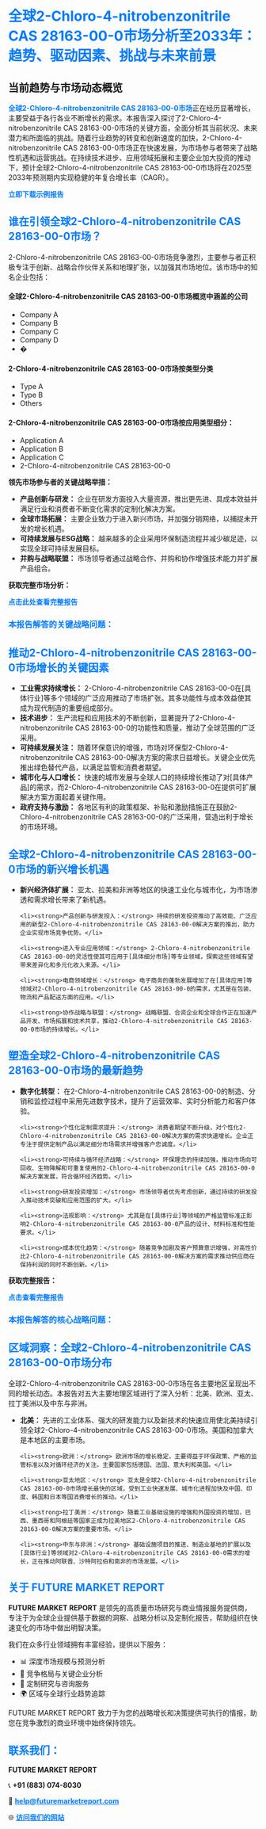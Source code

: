 <h1 style="color: #007BFF;">全球2-Chloro-4-nitrobenzonitrile CAS 28163-00-0市场分析至2033年：趋势、驱动因素、挑战与未来前景</h1>

<section id="overview">
<h2>当前趋势与市场动态概览</h2>
<p><a href="https://www.futuremarketreport.com/zh-CN/industry-report/2-chloro-4-nitrobenzonitrile-cas-28163-00-0-market" style="color: #007BFF; text-decoration: none;"><strong>全球2-Chloro-4-nitrobenzonitrile CAS 28163-00-0市场</strong></a>正在经历显著增长，主要受益于各行各业不断增长的需求。本报告深入探讨了2-Chloro-4-nitrobenzonitrile CAS 28163-00-0市场的关键方面，全面分析其当前状况、未来潜力和所面临的挑战。随着行业趋势的转变和创新速度的加快，2-Chloro-4-nitrobenzonitrile CAS 28163-00-0市场正在快速发展，为市场参与者带来了战略性机遇和运营挑战。在持续技术进步、应用领域拓展和主要企业加大投资的推动下，预计全球2-Chloro-4-nitrobenzonitrile CAS 28163-00-0市场将在2025至2033年预测期内实现稳健的年复合增长率（CAGR）。</p>
</section>

<section id="overview">
<p><a href="https://www.futuremarketreport.com/zh-CN/request-sample/reportId=111718" style="color: #007BFF; text-decoration: none;"><strong>立即下载示例报告</strong></a></p>
</section>

<section id="key-players">
<h2 style="color: #007BFF;">谁在引领全球2-Chloro-4-nitrobenzonitrile CAS 28163-00-0市场？</h2>
<p>2-Chloro-4-nitrobenzonitrile CAS 28163-00-0市场竞争激烈，主要参与者正积极专注于创新、战略合作伙伴关系和地理扩张，以加强其市场地位。该市场中的知名企业包括：</p>
<h4>全球2-Chloro-4-nitrobenzonitrile CAS 28163-00-0市场概览中涵盖的公司</h4>
<ul><li>Company A</li><li>Company B</li><li>Company C</li><li>Company D</li><li>�</li></ul>
<h4>2-Chloro-4-nitrobenzonitrile CAS 28163-00-0市场按类型分类</h4>
<ul><li>Type A</li><li>Type B</li><li>Others</li></ul>

<h4>2-Chloro-4-nitrobenzonitrile CAS 28163-00-0市场按应用类型细分：</h4>
<ul><li>Application A</li><li>Application B</li><li>Application C</li><li>2-Chloro-4-nitrobenzonitrile CAS 28163-00-0</li></ul>
<p><strong>领先市场参与者的关键战略举措：</strong></p> 
<ul> 
<li><strong>产品创新与研发：</strong> 企业在研发方面投入大量资源，推出更先进、具成本效益并满足行业和消费者不断变化需求的定制化解决方案。</li> 
<li><strong>全球市场拓展：</strong> 主要企业致力于进入新兴市场，并加强分销网络，以捕捉未开发的增长机遇。</li> 
<li><strong>可持续发展与ESG战略：</strong> 越来越多的企业采用环保制造流程并减少碳足迹，以实现全球可持续发展目标。</li> 
<li><strong>并购与战略联盟：</strong> 市场领导者通过战略合作、并购和协作增强技术能力并扩展产品组合。</li> 
</ul>
</section>

<section>
<p><strong>获取完整市场分析：</strong></p> 
<a href="https://www.futuremarketreport.com/zh-CN/industry-report/2-chloro-4-nitrobenzonitrile-cas-28163-00-0-market" style="color: #007BFF; text-decoration: none;"><strong>点击此处查看完整报告</strong></a> 
<h3 style="color: #007BFF;">本报告解答的关键战略问题：</h3>
</section>

<section id="driving-factors">
  <h2 style="color: #007BFF;">推动2-Chloro-4-nitrobenzonitrile CAS 28163-00-0市场增长的关键因素</h2>
  <ul>
    <li><strong>工业需求持续增长：</strong> 2-Chloro-4-nitrobenzonitrile CAS 28163-00-0在[具体行业]等多个领域的广泛应用推动了市场扩张。其多功能性与成本效益使其成为现代制造的重要组成部分。</li>
    <li><strong>技术进步：</strong> 生产流程和应用技术的不断创新，显著提升了2-Chloro-4-nitrobenzonitrile CAS 28163-00-0的功能性和质量，推动了全球范围的广泛采用。</li>
    <li><strong>可持续发展关注：</strong> 随着环保意识的增强，市场对环保型2-Chloro-4-nitrobenzonitrile CAS 28163-00-0解决方案的需求日益增长。关键企业优先推出绿色替代产品，以满足监管和消费者期望。</li>
    <li><strong>城市化与人口增长：</strong> 快速的城市发展与全球人口的持续增长推动了对[具体产品]的需求，而2-Chloro-4-nitrobenzonitrile CAS 28163-00-0在提供可扩展解决方案方面起着关键作用。</li>
    <li><strong>政府支持与激励：</strong> 各地区有利的政策框架、补贴和激励措施正在鼓励2-Chloro-4-nitrobenzonitrile CAS 28163-00-0的广泛采用，营造出利于增长的市场环境。</li>
  </ul>
</section>

<section id="growth-opportunities">
  <h2 style="color: #007BFF;">全球2-Chloro-4-nitrobenzonitrile CAS 28163-00-0市场的新兴增长机遇</h2>
  <ul>
    <li><strong>新兴经济体扩展：</strong> 亚太、拉美和非洲等地区的快速工业化与城市化，为市场渗透和需求增长带来了新机遇。</li>
    
    <li><strong>产品创新与研发投入：</strong> 持续的研发投资推动了高效能、广泛应用的新型2-Chloro-4-nitrobenzonitrile CAS 28163-00-0解决方案的推出，助力企业实现市场竞争优势。</li>
    
    <li><strong>进入专业应用领域：</strong> 2-Chloro-4-nitrobenzonitrile CAS 28163-00-0的灵活性使其可应用于[具体细分市场]等专业领域，探索这些领域有望带来差异化和多元化收入来源。</li>
    
    <li><strong>电商领域增长：</strong> 电子商务的蓬勃发展增加了在[具体应用]等领域对2-Chloro-4-nitrobenzonitrile CAS 28163-00-0的需求，尤其是在包装、物流和产品配送方面的应用。</li>
    
    <li><strong>协作战略与联盟：</strong> 战略联盟、合资企业和全球合作正在加速产品开发、市场拓展和技术共享，推动2-Chloro-4-nitrobenzonitrile CAS 28163-00-0市场的持续增长。</li>
  </ul>
</section>

<section id="trending-factors">
  <h2 style="color: #007BFF;">塑造全球2-Chloro-4-nitrobenzonitrile CAS 28163-00-0市场的最新趋势</h2>
  <ul>
    <li><strong>数字化转型：</strong> 在2-Chloro-4-nitrobenzonitrile CAS 28163-00-0的制造、分销和监控过程中采用先进数字技术，提升了运营效率、实时分析能力和客户体验。</li>
    
    <li><strong>个性化定制需求提升：</strong> 消费者期望不断升级，对个性化2-Chloro-4-nitrobenzonitrile CAS 28163-00-0解决方案的需求快速增长。企业正专注于提供定制产品以满足细分市场需求并增强客户忠诚度。</li>
    
    <li><strong>可持续与循环经济战略：</strong> 环保理念的持续加强，推动市场向可回收、生物降解和可重复使用的2-Chloro-4-nitrobenzonitrile CAS 28163-00-0解决方案发展，符合循环经济趋势。</li>
    
    <li><strong>研发投资增加：</strong> 市场领导者优先考虑创新，通过持续的研发投入推动技术突破和应用范围的扩大。</li>
    
    <li><strong>法规影响：</strong> 尤其是在[具体行业]等领域的严格监管标准正影响2-Chloro-4-nitrobenzonitrile CAS 28163-00-0产品的设计、材料标准和性能要求。</li>
    
    <li><strong>成本优化趋势：</strong> 随着竞争加剧及客户预算意识增强，对高性价比2-Chloro-4-nitrobenzonitrile CAS 28163-00-0解决方案的需求推动供应商在保持利润的同时不断创新。</li>
  </ul>
</section>

<section>
  <p><strong>获取完整报告：</strong></p>
  <a href="https://www.futuremarketreport.com/zh-CN/industry-report/2-chloro-4-nitrobenzonitrile-cas-28163-00-0-market" style="color: #007BFF; text-decoration: none;"><strong>点击查看完整报告</strong></a>

  <h3 style="color: #007BFF;">本报告解答的核心战略问题：</h3>
</section>

<section id="regional-analysis">
  <h2 style="color: #007BFF;">区域洞察：全球2-Chloro-4-nitrobenzonitrile CAS 28163-00-0市场分布</h2>
  <p>全球2-Chloro-4-nitrobenzonitrile CAS 28163-00-0市场在各主要地区呈现出不同的增长动态。本报告对五大主要地理区域进行了深入分析：北美、欧洲、亚太、拉丁美洲以及中东与非洲。</p>
  <ul>
    <li><strong>北美：</strong> 先进的工业体系、强大的研发能力以及新技术的快速应用使北美持续引领全球2-Chloro-4-nitrobenzonitrile CAS 28163-00-0市场。美国和加拿大是本地区的主要市场。</li>

    <li><strong>欧洲：</strong> 欧洲市场的增长稳定，主要得益于环保政策、严格的监管标准以及对循环经济的关注。主要国家包括德国、法国、意大利和英国。</li>

    <li><strong>亚太地区：</strong> 亚太是全球2-Chloro-4-nitrobenzonitrile CAS 28163-00-0市场增长最快的区域，受到工业快速发展、城市化进程加快及中国、印度、韩国和日本等国消费增长的推动。</li>

    <li><strong>拉丁美洲：</strong> 随着工业基础设施的增强和外国投资的增加，巴西、墨西哥和阿根廷等国家正成为拉美地区2-Chloro-4-nitrobenzonitrile CAS 28163-00-0解决方案的重要市场。</li>

    <li><strong>中东与非洲：</strong> 基础设施项目的推进、制造业基地的扩展以及[具体行业]等领域对2-Chloro-4-nitrobenzonitrile CAS 28163-00-0需求的增长，正在推动阿联酋、沙特阿拉伯和南非的市场发展。</li>
  </ul>
</section>

<footer>
<h2 style="color: #007BFF;">关于 FUTURE MARKET REPORT</h2>
<p><strong>FUTURE MARKET REPORT</strong> 是领先的高质量市场研究与商业情报服务提供商，专注于为全球企业提供基于数据的洞察、战略分析以及定制化报告，帮助组织在快速变化的市场中做出明智决策。</p>

<p>我们在众多行业领域拥有丰富经验，提供以下服务：</p>
<ul>
  <li>📊 深度市场规模与预测分析</li>
  <li>📌 竞争格局与关键企业分析</li>
  <li>🧩 定制研究与咨询服务</li>
  <li>🌍 区域与全球行业趋势追踪</li>
</ul>

<p>FUTURE MARKET REPORT 致力于为您的战略增长和决策提供可执行的情报，助您在竞争激烈的商业环境中始终保持领先。</p>

<h2 style="color: #007BFF;">联系我们：</h2>
<p><strong>FUTURE MARKET REPORT</strong></p>
<p>📞 <strong>+91 (883) 074-8030</strong></p>
<p>📧 <strong><a href="mailto:help@futuremarketreport.com" style="color: #007BFF;">help@futuremarketreport.com</a></strong></p>
<p>🌐 <strong><a href="https://www.futuremarketreport.com/" style="color: #007BFF;">访问我们的网站</a></strong></p>
</footer>